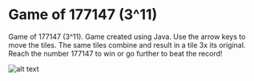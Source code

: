 # Game of 177147 (3^11)
Game of 177147 (3^11). Game created using Java. Use the arrow keys to move the tiles. The same tiles combine and result in a tile 3x its original. Reach the number 177147 to win or go further to beat the record!

![alt text](https://github.com/minportant/game177147/blob/ingamePic.png?raw=true)
